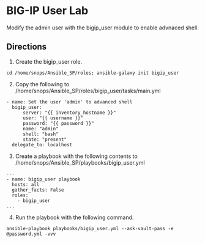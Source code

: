 BIG-IP User Lab
=========

Modify the admin user with the bigip_user module to enable advnaced shell.

Directions
------------------
1. Create the bigip_user role.
```
cd /home/snops/Ansible_SP/roles; ansible-galaxy init bigip_user
```

2. Copy the following to /home/snops/Ansible_SP/roles/bigip_user/tasks/main.yml
```
- name: Set the user 'admin' to advanced shell
  bigip_user:
      server: "{{ inventory_hostname }}"
      user: "{{ username }}"
      password: "{{ password }}"
      name: "admin"
      shell: "bash"
      state: "present"
  delegate_to: localhost
```

3. Create a playbook with the following contents to /home/snops/Ansible_SP/playbooks/bigip_user.yml
```
---
- name: bigip_user playbook
  hosts: all
  gather_facts: False
  roles:
    - bigip_user
...
```

4. Run the playbook with the following command.
```
ansible-playbook playbooks/bigip_user.yml --ask-vault-pass -e @password.yml -vvv
```
